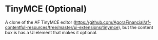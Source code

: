 # TinyMCE (Optional)

A clone of the AF TinyMCE editor (https://github.com/AgoraFinancial/af-contentful-resources/tree/master/ui-extensions/tinymce), but the content box is has a UI element that makes it optional. 
